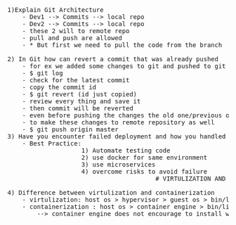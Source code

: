<pre>
1)Explain Git Architecture
    - Dev1 --> Commits --> local repo
    - Dev2 --> Commits --> local repo
    - these 2 will to remote repo 
    - pull and push are allowed
    - * But first we need to pull the code from the branch
    
2) In Git how can revert a commit that was already pushed
    - for ex we added some changes to git and pushed to git to revert old one /previous one
    - $ git log
    - check for the latest commit 
    - copy the commit id
    - $ git revert (id just copied)
    - review every thing and save it 
    - then commit will be reverted
    - even before pushing the changes the old one/previous one comes back in the servers
    - to make these changes to remote repository as well 
    - $ git push origin master
3) Have you encounter failed deployment and how you handled them?
    - Best Practice:
                    1) Automate testing code
                    2) use docker for same environment
                    3) use microservices
                    4) overcome risks to avoid failure
                                        # VIRTULIZATION AND CONTAINERIZATION

4) Difference between virtulization and containerization
    - virtulization: host os > hypervisor > guest os > bin/libs > app1/app2
    - containerization : host os > container engine > bin/libs > app1/app2
        --> container engine does not encourage to install whole os, we can do that we will have bare min/.. libraries that are useful to   run  to run the os without kernel
        
    
    
    
    
    
</pre>